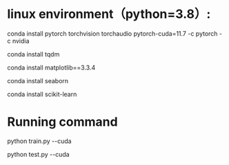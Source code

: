 # linux environment（python=3.8）:
conda install pytorch torchvision torchaudio pytorch-cuda=11.7 -c pytorch -c nvidia  

conda install tqdm  

conda install matplotlib==3.3.4  

conda install seaborn  

conda install scikit-learn  

# Running command
python train.py --cuda  

python test.py --cuda
